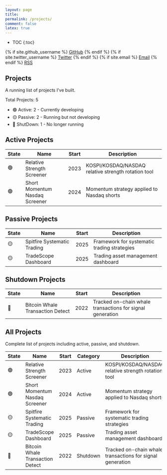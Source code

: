 ```yaml
---
layout: page
title:
permalink: /projects/
comment: false
latex: true
---
```

* TOC
{:toc}

<div class="contact">
{% if site.github_username %}
        <a href="https://github.com/{{ site.github_username }}">GitHub</a>
{% endif %}
{% if site.twitter_username %}
        <a href="https://twitter.com/{{ site.twitter_username }}">Twitter</a>
{% endif %}
{% if site.email %}
        <a href="mailto:{{ site.email }}">Email</a>
{% endif %}
        <a href="{{ "/feed.xml" | prepend: site.baseurl }}">RSS</a>
</div>

<main class="p-6">
  <!-- Summary Section -->
  <section class="max-w-prose mx-auto prose p-6">
    <h1>Projects</h1>
    <p>A running list of projects I've built.</p>
    <p><span class="font-bold">Total Projects:</span> 5</p>
    <ul>
      <li>🟢 <span class="font-bold">Active:</span> 2 - Currently developing</li>
      <li>🟡 <span class="font-bold">Passive:</span> 2 - Running but not developing</li>
      <li>🔴 <span class="font-bold">ShutDown:</span> 1 - No longer running</li>
    </ul>
  </section>

  <!-- Active -->
  <section class="max-w-3xl mx-auto prose">
    <h2>Active Projects</h2>
    <table>
      <thead class="font-semibold border-b">
        <tr>
          <th>State</th>
          <th>Name</th>
          <th>Start</th>
          <th>Description</th>
        </tr>
      </thead>
      <tbody>
        <tr>
          <td>🟢</td>
          <td class="px-2">Relative Strength Screener</td>
          <td>2023</td>
          <td>KOSPI/KOSDAQ/NASDAQ relative strength rotation tool</td>
        </tr>
        <tr>
          <td>🟢</td>
          <td class="px-2">Short Momentum Nasdaq Screener</td>
          <td>2024</td>
          <td>Momentum strategy applied to Nasdaq shorts</td>
        </tr>
      </tbody>
    </table>
  </section>

  <!-- Passive -->
  <section class="max-w-3xl mx-auto prose p-6">
    <h2>Passive Projects</h2>
    <table>
      <thead class="font-semibold border-b">
        <tr>
          <th>State</th>
          <th>Name</th>
          <th>Start</th>
          <th>Description</th>
        </tr>
      </thead>
      <tbody>
        <tr>
          <td>🟡</td>
          <td class="px-2">Spitfire Systematic Trading</td>
          <td>2025</td>
          <td>Framework for systematic trading strategies</td>
        </tr>
        <tr>
          <td>🟡</td>
          <td class="px-2">TradeScope Dashboard</td>
          <td>2025</td>
          <td>Trading asset management dashboard</td>
        </tr>
      </tbody>
    </table>
  </section>

  <!-- Shutdown -->
  <section class="max-w-3xl mx-auto prose p-6">
    <h2>Shutdown Projects</h2>
    <table>
      <thead class="font-semibold border-b">
        <tr>
          <th>State</th>
          <th>Name</th>
          <th>Start</th>
          <th>Description</th>
        </tr>
      </thead>
      <tbody>
        <tr>
          <td>🔴</td>
          <td class="px-2">Bitcoin Whale Transaction Detect</td>
          <td>2022</td>
          <td>Tracked on-chain whale transactions for signal generation</td>
        </tr>
      </tbody>
    </table>
  </section>

  <!-- All Projects -->
  <section class="max-w-3xl mx-auto prose p-6">
    <h2>All Projects</h2>
    <p>Complete list of projects including active, passive, and shutdown.</p>
    <table>
      <thead class="font-semibold border-b">
        <tr>
          <th>State</th>
          <th>Name</th>
          <th>Start</th>
          <th>Category</th>
          <th>Description</th>
        </tr>
      </thead>
      <tbody>
        <tr>
          <td>🟢</td>
          <td class="px-2">Relative Strength Screener</td>
          <td>2023</td>
          <td>Active</td>
          <td>KOSPI/KOSDAQ/NASDAQ relative strength rotation tool</td>
        </tr>
        <tr>
          <td>🟢</td>
          <td class="px-2">Short Momentum Nasdaq Screener</td>
          <td>2024</td>
          <td>Active</td>
          <td>Momentum strategy applied to Nasdaq shorts</td>
        </tr>
        <tr>
          <td>🟡</td>
          <td class="px-2">Spitfire Systematic Trading</td>
          <td>2025</td>
          <td>Passive</td>
          <td>Framework for systematic trading strategies</td>
        </tr>
        <tr>
          <td>🟡</td>
          <td class="px-2">TradeScope Dashboard</td>
          <td>2025</td>
          <td>Passive</td>
          <td>Trading asset management dashboard</td>
        </tr>
        <tr>
          <td>🔴</td>
          <td class="px-2">Bitcoin Whale Transaction Detect</td>
          <td>2022</td>
          <td>Shutdown</td>
          <td>Tracked on-chain whale transactions for signal generation</td>
        </tr>
      </tbody>
    </table>
  </section>
</main>